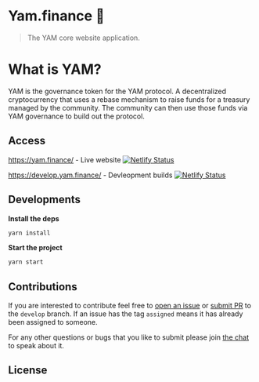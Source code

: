 # Yam.finance 🍠
> The YAM core website application.

# What is YAM?
YAM is the governance token for the YAM protocol. A decentralized cryptocurrency that uses a rebase mechanism to raise funds for a treasury managed by the community. The community can then use those funds via YAM governance to build out the protocol.

## Access
https://yam.finance/ - Live website 
[![Netlify Status](https://api.netlify.com/api/v1/badges/c6e1a55f-0f94-4b2d-937c-0749cf108ebd/deploy-status)](https://app.netlify.com/sites/epic-goldberg-1d6f10/deploys)

https://develop.yam.finance/ - Devleopment builds 
[![Netlify Status](https://api.netlify.com/api/v1/badges/aeee282a-58a9-4cf7-8965-a9cafc836168/deploy-status)](https://app.netlify.com/sites/naughty-villani-786b2d/deploys)


## Developments
**Install the deps**
```sh
yarn install
```
**Start the project**
```sh
yarn start
```

## Contributions
If you are interested to contribute feel free to [open an issue](https://github.com/yam-finance/yam-www/issues) or [submit PR](https://github.com/yam-finance/yam-www/pulls) to the `develop` branch. If an issue has the tag `assigned` means it has already been assigned to someone.

For any other questions or bugs that you like to submit please join [the chat](https://discord.gg/TgFpmDj) to speak about it.

## License
